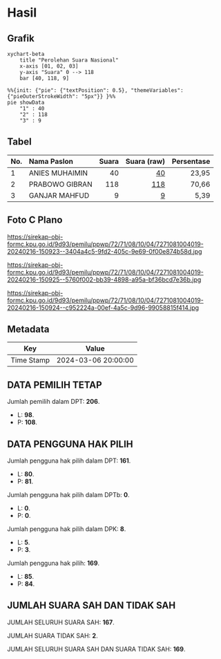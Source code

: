# Hasil

## Grafik

```mermaid
xychart-beta
    title "Perolehan Suara Nasional"
    x-axis [01, 02, 03]
    y-axis "Suara" 0 --> 118
    bar [40, 118, 9]
```

```mermaid
%%{init: {"pie": {"textPosition": 0.5}, "themeVariables": {"pieOuterStrokeWidth": "5px"}} }%%
pie showData
    "1" : 40
    "2" : 118
    "3" : 9
```

## Tabel

| No. | Nama Paslon    | Suara | Suara (raw) | Persentase |
|:--- |:-------------- | -----:| -----------:| ----------:|
| 1   | ANIES MUHAIMIN | 40    | [40][p-1]   | 23,95      |
| 2   | PRABOWO GIBRAN | 118   | [118][p-2]  | 70,66      |
| 3   | GANJAR MAHFUD  | 9     | [9][p-3]    | 5,39       |


[p-1]: https://github.com/gigit-pemilu/pemilu-2024/blob/main/pilpres/hitung-suara/sub/72-sulawesi-tengah/sub/71-kota-palu/sub/08-mantikulore/sub/1004-tanamodindi/sub/019-tps/sub/paslon-1.txt
[p-2]: https://github.com/gigit-pemilu/pemilu-2024/blob/main/pilpres/hitung-suara/sub/72-sulawesi-tengah/sub/71-kota-palu/sub/08-mantikulore/sub/1004-tanamodindi/sub/019-tps/sub/paslon-2.txt
[p-3]: https://github.com/gigit-pemilu/pemilu-2024/blob/main/pilpres/hitung-suara/sub/72-sulawesi-tengah/sub/71-kota-palu/sub/08-mantikulore/sub/1004-tanamodindi/sub/019-tps/sub/paslon-3.txt

## Foto C Plano

https://sirekap-obj-formc.kpu.go.id/9d93/pemilu/ppwp/72/71/08/10/04/7271081004019-20240216-150923--3404a4c5-9fd2-405c-9e69-0f00e874b58d.jpg

https://sirekap-obj-formc.kpu.go.id/9d93/pemilu/ppwp/72/71/08/10/04/7271081004019-20240216-150925--5760f002-bb39-4898-a95a-bf36bcd7e36b.jpg

https://sirekap-obj-formc.kpu.go.id/9d93/pemilu/ppwp/72/71/08/10/04/7271081004019-20240216-150924--c952224a-00ef-4a5c-9d96-99058815f414.jpg


## Metadata

| Key        | Value               |
| ---------- | ------------------- |
| Time Stamp | 2024-03-06 20:00:00 |


## DATA PEMILIH TETAP

Jumlah pemilih dalam DPT: **206**.
 * L: **98**.
 * P: **108**.

## DATA PENGGUNA HAK PILIH

Jumlah pengguna hak pilih dalam DPT: **161**.
 * L: **80**.
 * P: **81**.

Jumlah pengguna hak pilih dalam DPTb: **0**.
 * L: **0**.
 * P: **0**.

Jumlah pengguna hak pilih dalam DPK: **8**.
 * L: **5**.
 * P: **3**.

Jumlah pengguna hak pilih: **169**.
 * L: **85**.
 * P: **84**.

## JUMLAH SUARA SAH DAN TIDAK SAH

JUMLAH SELURUH SUARA SAH: **167**.

JUMLAH SUARA TIDAK SAH: **2**.

JUMLAH SELURUH SUARA SAH DAN SUARA TIDAK SAH: **169**.



